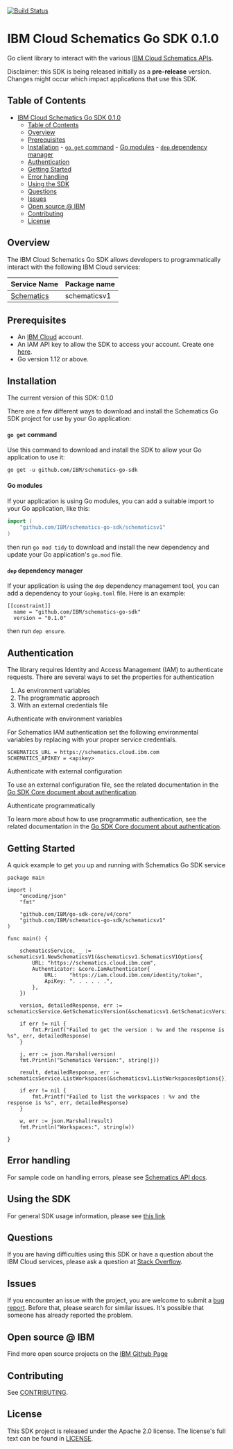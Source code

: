 [![Build Status](https://travis-ci.org/IBM/schematics-go-sdk.svg?branch=main)](https://travis-ci.org/IBM/schematics-go-sdk)

# IBM Cloud Schematics Go SDK 0.1.0
Go client library to interact with the various [IBM Cloud Schematics APIs](https://cloud.ibm.com/apidocs?category=schematics).

Disclaimer: this SDK is being released initially as a **pre-release** version.
Changes might occur which impact applications that use this SDK.

## Table of Contents
<!--
  The TOC below is generated using the `markdown-toc` node package.

      https://github.com/jonschlinkert/markdown-toc

  You should regenerate the TOC after making changes to this file.

      npx markdown-toc -i README.md
  -->

<!-- toc -->

- [IBM Cloud Schematics Go SDK 0.1.0](#ibm-cloud-schematics-go-sdk-003)
	- [Table of Contents](#table-of-contents)
	- [Overview](#overview)
	- [Prerequisites](#prerequisites)
	- [Installation](#installation)
			- [`go get` command](#go-get-command)
			- [Go modules](#go-modules)
			- [`dep` dependency manager](#dep-dependency-manager)
	- [Authentication](#authentication)
	- [Getting Started](#getting-started)
	- [Error handling](#error-handling)
	- [Using the SDK](#using-the-sdk)
	- [Questions](#questions)
	- [Issues](#issues)
	- [Open source @ IBM](#open-source--ibm)
	- [Contributing](#contributing)
	- [License](#license)

<!-- tocstop -->

## Overview

The IBM Cloud Schematics Go SDK allows developers to programmatically interact with the following IBM Cloud services:

Service Name | Package name 
--- | --- 
[Schematics](https://cloud.ibm.com/apidocs/schematics) | schematicsv1 

## Prerequisites

[ibm-cloud-onboarding]: https://cloud.ibm.com/registration

* An [IBM Cloud][ibm-cloud-onboarding] account.
* An IAM API key to allow the SDK to access your account. Create one [here](https://cloud.ibm.com/iam/apikeys).
* Go version 1.12 or above.

## Installation
The current version of this SDK: 0.1.0

There are a few different ways to download and install the Schematics Go SDK project for use by your
Go application:

#### `go get` command  
Use this command to download and install the SDK to allow your Go application to
use it:

```
go get -u github.com/IBM/schematics-go-sdk
```

#### Go modules  
If your application is using Go modules, you can add a suitable import to your
Go application, like this:

```go
import (
	"github.com/IBM/schematics-go-sdk/schematicsv1"
)
```

then run `go mod tidy` to download and install the new dependency and update your Go application's
`go.mod` file.

#### `dep` dependency manager  
If your application is using the `dep` dependency management tool, you can add a dependency
to your `Gopkg.toml` file.  Here is an example:

```
[[constraint]]
  name = "github.com/IBM/schematics-go-sdk"
  version = "0.1.0"

```

then run `dep ensure`.

## Authentication

The library requires Identity and Access Management (IAM) to authenticate requests. There are several ways to set the properties for authentication

1. As environment variables
2. The programmatic approach
3. With an external credentials file

Authenticate with environment variables

For Schematics IAM authentication set the following environmental variables by replacing <apikey> with your proper service credentials. 

```
SCHEMATICS_URL = https://schematics.cloud.ibm.com
SCHEMATICS_APIKEY = <apikey>
```

Authenticate with external configuration

To use an external configuration file, see the related documentation in the [Go SDK Core document about authentication](https://github.com/IBM/ibm-cloud-sdk-common/blob/master/README.md).

Authenticate programmatically

To learn more about how to use programmatic authentication, see the related documentation in the [Go SDK Core document about authentication](https://github.com/IBM/ibm-cloud-sdk-common/blob/master/README.md).


## Getting Started

A quick example to get you up and running with Schematics Go SDK service

```
package main

import (
	"encoding/json"
	"fmt"

	"github.com/IBM/go-sdk-core/v4/core"
	"github.com/IBM/schematics-go-sdk/schematicsv1"
)

func main() {

	schematicsService, _ := schematicsv1.NewSchematicsV1(&schematicsv1.SchematicsV1Options{
		URL: "https://schematics.cloud.ibm.com",
		Authenticator: &core.IamAuthenticator{
			URL:    "https://iam.cloud.ibm.com/identity/token",
			ApiKey: ". . . . . .",
		},
	})

	version, detailedResponse, err := schematicsService.GetSchematicsVersion(&schematicsv1.GetSchematicsVersionOptions{})

	if err != nil {
		fmt.Printf("Failed to get the version : %v and the response is %s", err, detailedResponse)
	}

	j, err := json.Marshal(version)
	fmt.Println("Schematics Version:", string(j))

	result, detailedResponse, err := schematicsService.ListWorkspaces(&schematicsv1.ListWorkspacesOptions{})

	if err != nil {
		fmt.Printf("Failed to list the workspaces : %v and the response is %s", err, detailedResponse)
	}

	w, err := json.Marshal(result)
	fmt.Println("Workspaces:", string(w))

}
```

## Error handling

For sample code on handling errors, please see [Schematics API docs](https://cloud.ibm.com/apidocs/schematics#error-handling).

## Using the SDK
For general SDK usage information, please see [this link](https://github.com/IBM/ibm-cloud-sdk-common/blob/master/README.md)

## Questions

If you are having difficulties using this SDK or have a question about the IBM Cloud services,
please ask a question at 
[Stack Overflow](http://stackoverflow.com/questions/ask?tags=ibm-cloud).

## Issues
If you encounter an issue with the project, you are welcome to submit a
[bug report](https://github.com/IBM/schematics-go-sdk/issues).
Before that, please search for similar issues. It's possible that someone has already reported the problem.

## Open source @ IBM
Find more open source projects on the [IBM Github Page](http://ibm.github.io/)

## Contributing
See [CONTRIBUTING](CONTRIBUTING.md).

## License

This SDK project is released under the Apache 2.0 license.
The license's full text can be found in [LICENSE](LICENSE).
